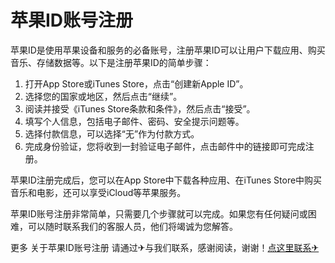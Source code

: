 # 苹果ID账号注册

苹果ID是使用苹果设备和服务的必备账号，注册苹果ID可以让用户下载应用、购买音乐、存储数据等。以下是注册苹果ID的简单步骤：

1. 打开App Store或iTunes Store，点击“创建新Apple ID”。
2. 选择您的国家或地区，然后点击“继续”。
3. 阅读并接受《iTunes Store条款和条件》，然后点击“接受”。
4. 填写个人信息，包括电子邮件、密码、安全提示问题等。
5. 选择付款信息，可以选择“无”作为付款方式。
6. 完成身份验证，您将收到一封验证电子邮件，点击邮件中的链接即可完成注册。

苹果ID注册完成后，您可以在App Store中下载各种应用、在iTunes Store中购买音乐和电影，还可以享受iCloud等苹果服务。

苹果ID账号注册非常简单，只需要几个步骤就可以完成。如果您有任何疑问或困难，可以随时联系我们的客服人员，他们将竭诚为您解答。

更多 关于苹果ID账号注册 请通过✈与我们联系，感谢阅读，谢谢！[点这里联系✈](https://abc.k02.cc)